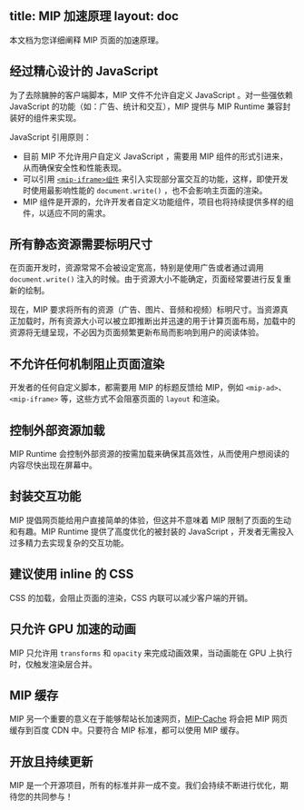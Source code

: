 title: MIP 加速原理
layout: doc
---

本文档为您详细阐释 MIP 页面的加速原理。

## 经过精心设计的 JavaScript

为了去除臃肿的客户端脚本，MIP 文件不允许自定义 JavaScript 。对一些强依赖 JavaScript 的功能（如：广告、统计和交互），MIP 提供与 MIP Runtime 兼容封装好的组件来实现。

JavaScript 引用原则：

- 目前 MIP 不允许用户自定义 JavaScript ，需要用 MIP 组件的形式引进来，从而确保安全性和性能表现。
- 可以引用 [`<mip-iframe>组件`](/examples/mip/mip-iframe.html) 来引入实现部分富交互的功能，这样，即使开发时使用最影响性能的 `document.write()` ，也不会影响主页面的渲染。
- MIP 组件是开源的，允许开发者自定义功能组件，项目也将持续提供多样的组件，以适应不同的需求。

## 所有静态资源需要标明尺寸

在页面开发时，资源常常不会被设定宽高，特别是使用广告或者通过调用 `document.write()` 注入的时候。由于资源大小不能确定，页面经常要进行反复重新的绘制。

现在，MIP 要求将所有的资源（广告、图片、音频和视频）标明尺寸。当资源真正加载时，所有资源大小可以被立即推断出并迅速的用于计算页面布局，加载中的资源将无缝呈现，不必因为页面频繁更新布局而影响到用户的阅读体验。

## 不允许任何机制阻止页面渲染

开发者的任何自定义脚本，都需要用 MIP 的标题反馈给 MIP，例如 `<mip-ad>`、`<mip-iframe>` 等，这些方式不会阻塞页面的 `layout` 和渲染。

## 控制外部资源加载

MIP Runtime 会控制外部资源的按需加载来确保其高效性，从而使用户想阅读的内容尽快出现在屏幕中。

## 封装交互功能

MIP 提倡网页能给用户直接简单的体验，但这并不意味着 MIP 限制了页面的生动和有趣。MIP Runtime 提供了高度优化的被封装的 JavaScript ，开发者无需投入过多精力去实现复杂的交互功能。

## 建议使用 inline 的 CSS

CSS 的加载，会阻止页面的渲染，CSS 内联可以减少客户端的开销。

## 只允许 GPU 加速的动画

MIP 只允许用 `transforms` 和 `opacity` 来完成动画效果，当动画能在 GPU 上执行时，仅触发渲染层合并。

## MIP 缓存

MIP 另一个重要的意义在于能够帮站长加速网页，[MIP-Cache](/doc/2-tech/3-mip-cache.html) 将会把 MIP 网页缓存到百度 CDN 中。只要符合 MIP 标准，都可以使用 MIP 缓存。

## 开放且持续更新

MIP 是一个开源项目，所有的标准并非一成不变。我们会持续不断进行优化，期待您的共同参与！
